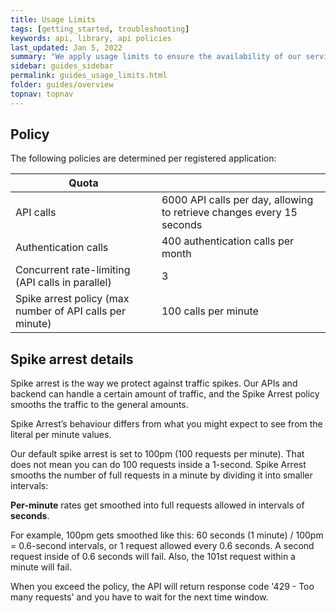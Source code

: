 ```yaml
---
title: Usage Limits
tags: [getting_started, troubleshooting]
keywords: api, library, api policies
last_updated: Jan 5, 2022
summary: "We apply usage limits to ensure the availability of our services to all parties interacting with Youforce. These usage limits depend on your subscription."
sidebar: guides_sidebar
permalink: guides_usage_limits.html
folder: guides/overview
topnav: topnav
---
```


## Policy

The following policies are determined per registered application:

| Quota                                                    |                                                              |
| -------------------------------------------------------- |  --------------------------------------------------------------------- |
| API calls                                                | 6000 API calls per day, allowing to retrieve changes every 15 seconds |
| Authentication calls                                     | 400 authentication calls per month                                    |
| Concurrent rate-limiting (API calls in parallel)         | 3                                                                     |
| Spike arrest policy (max number of API calls per minute) | 100 calls per minute                                                  |

## Spike arrest details

Spike arrest is the way we protect against traffic spikes. Our APIs and backend can handle a certain amount of traffic, and the Spike Arrest policy smooths the traffic to the general amounts.

Spike Arrest’s behaviour differs from what you might expect to see from the literal per minute values.

Our default spike arrest is set to 100pm (100 requests per minute). That does not mean you can do 100 requests inside a 1-second. Spike Arrest smooths the number of full requests in a minute by dividing it into smaller intervals:

**Per-minute** rates get smoothed into full requests allowed in intervals of **seconds**.

For example, 100pm gets smoothed like this:
60 seconds (1 minute) / 100pm = 0.6-second intervals, or 1 request allowed every 0.6 seconds. A second request inside of 0.6 seconds will fail. Also, the 101st request within a minute will fail.

When you exceed the policy, the API will return response code '429 - Too many requests' and you have to wait for the next time window.
